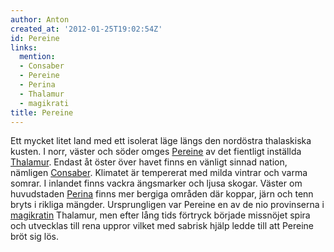```yaml
---
author: Anton
created_at: '2012-01-25T19:02:54Z'
id: Pereine
links:
  mention:
  - Consaber
  - Pereine
  - Perina
  - Thalamur
  - magikrati
title: Pereine
---
```


Ett mycket litet land med ett isolerat läge längs den nordöstra thalaskiska kusten. I norr, väster
och söder omges [Pereine] av det fientligt inställda [Thalamur]. Endast åt öster över havet finns en
vänligt sinnad nation, nämligen [Consaber]. Klimatet är tempererat med milda vintrar och varma
somrar. I inlandet finns vackra ängsmarker och ljusa skogar. Väster om huvudstaden [Perina] finns
mer bergiga områden där koppar, järn och tenn bryts i rikliga mängder. Ursprungligen var Pereine en
av de nio provinserna i [magikratin] Thalamur, men efter lång tids förtryck började missnöjet spira
och utvecklas till rena uppror vilket med sabrisk hjälp ledde till att Pereine bröt sig lös.

  [Pereine]: Pereine
  [Thalamur]: Thalamur
  [Consaber]: Consaber
  [Perina]: Perina
  [magikratin]: magikrati
